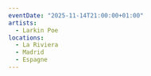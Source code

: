 ```yaml
---
eventDate: "2025-11-14T21:00:00+01:00"
artists:
  - Larkin Poe
locations:
  - La Riviera
  - Madrid
  - Espagne
---
```


